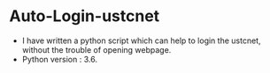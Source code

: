 # Auto-Login-ustcnet

- I have written a python script which can help to login the ustcnet, without the trouble of opening webpage.
- Python version : 3.6.
